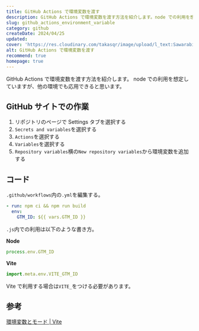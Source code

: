 ```yaml
---
title: GitHub Actions で環境変数を渡す
description: GitHub Actions で環境変数を渡す方法を紹介します。node での利用を想定していますが、他の環境でも応用できると思います。
slug: github_actions_environment_variable
category: github
createDate: 2024/04/25
updated: 
cover: 'https://res.cloudinary.com/takasqr/image/upload/l_text:Sawarabi%20Gothic_80_bold:GitHub Actions で環境変数を渡す,co_rgb:fff,w_620,c_fit/v1712091289/ogp_image_zorhlz.png'
alt: GitHub Actions で環境変数を渡す
recommend: true
homepage: true
---
```


GitHub Actions で環境変数を渡す方法を紹介します。
node での利用を想定していますが、他の環境でも応用できると思います。

## GitHub サイトでの作業
1. リポジトリのページで Settings タブを選択する
2. `Secrets and variables`を選択する
3. `Actions`を選択する
4. `Variables`を選択する
5. `Repository variables`横の`New repository variables`から環境変数を追加する

## コード

`.github/workflows`内の`.yml`を編集する。

```yaml
- run: npm ci && npm run build
  env:
    GTM_ID: ${{ vars.GTM_ID }}
```

`.js`内での利用は以下のような書き方。

__Node__
```js
process.env.GTM_ID
```

__Vite__
```js
import.meta.env.VITE_GTM_ID
```
Vite で利用する場合は`VITE_`をつける必要があります。

## 参考

[環境変数とモード | Vite](https://ja.vitejs.dev/guide/env-and-mode)
